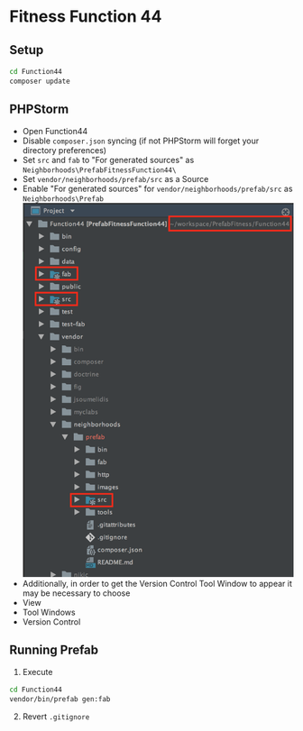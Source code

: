 # Fitness Function 44

## Setup
```bash
cd Function44
composer update
```

## PHPStorm
* Open Function44
* Disable `composer.json` syncing (if not PHPStorm will forget your directory preferences)
* Set `src` and `fab` to "For generated sources" as `Neighborhoods\PrefabFitnessFunction44\`
* Set `vendor/neighborhoods/prefab/src` as a Source
* Enable "For generated sources" for `vendor/neighborhoods/prefab/src` as `Neighborhoods\Prefab`
![PHPStorm Project View](README/images/phpstorm-project-view.png)
* Additionally, in order to get the Version Control Tool Window to appear it may be necessary to choose
 * View
 * Tool Windows
 * Version Control

## Running Prefab
1. Execute
```bash
cd Function44
vendor/bin/prefab gen:fab
```
2. Revert `.gitignore`
